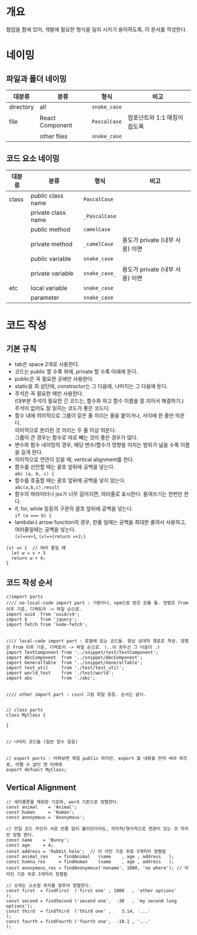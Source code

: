 # 개요
협업을 함에 있어, 개발에 필요한 형식을 일치 시키기 용이하도록, 이 문서를 작성한다.

# 네이밍
## 파일과 폴더 네이밍
| 대분류 | 분류 | 형식 | 비고
| --- | --- | --- | ---
| directory | all | `snake_case` | 
| file | React Component | `PascalCase` | 컴포넌트와 1:1 매칭이 쉽도록
| | other files | `snake_case` |

## 코드 요소 네이밍
| 대분류 | 분류 | 형식 | 비고
| --- | --- | --- | ---
| class | public class name | `PascalCase` |
| | private class name | `_PascalCase` |
| | public method | `camelCase` |
| | private method | `_camelCase` | 용도가 private (내부 사용) 이면
| | public variable | `snake_case` |
| | private variable | `snake_case_` | 용도가 private (내부 사용) 이면
| etc | local variable | `snake_case` |
| | parameter | `snake_case` |

# 코드 작성
## 기본 규칙
- tab은 space 2개로 사용한다.
- 코드는 public 할 수록 위에, private 할 수록 아래에 둔다.
- public은 꼭 필요한 곳에만 사용한다.
- static을 최 상단에, constructor는 그 다음에, 나머지는 그 다음에 둔다.
- 주석은 꼭 필요한 때만 사용한다.  
(대부분 주석이 필요한 긴 코드는, 함수화 하고 함수 이름을 잘 지어서 해결하기.)  
주석이 없어도 잘 읽히는 코드가 좋은 코드다.
- 함수 내에 의미적으로 그룹이 같은 줄 끼리는 줄을 붙이거나, 사이에 한 줄만 띄운다.  
의미적으로 분리된 것 끼리는 두 줄 이상 띄운다.  
그룹이 큰 경우는 함수로 따로 빼는 것이 좋은 경우가 많다.
- 변수와 함수 네이밍의 경우, 해당 변수/함수가 영향을 미치는 범위가 넓을 수록 이름을 길게 한다.
- 의미적으로 연관이 있을 때, vertical alignment를 한다.
- 함수를 선언할 때는 괄호 앞뒤에 공백을 넣는다.  
`abc (a, b, c) {`
- 함수를 호출할 때는 괄호 앞뒤에 공백을 넣지 않는다.  
`abc(a,b,c).result`
- 함수의 파라미터나 jsx가 너무 길어지면, 여러줄로 표시한다. 들여쓰기는 한번만 한다.
- if, for, while 등등의 구문의 괄호 앞뒤에 공백을 넣는다.  
`if (a === b) {`
- lambda나 arrow function의 경우, 한줄 일때는 공백을 최대한 줄여서 사용하고, 여러줄일때는 공백을 넣는다.  
`(v)=>v+1`, `(v)=>{return v+2;}`  
```
(v) => {  // 여러 줄일 때
  let w = v + 3
  return w + 4;
}
```

## 코드 작성 순서
```
//import parts
//// no-local-code import part : 기본이나, npm으로 받은 모듈 들. 정렬은 from 이후 기준, 디렉토리 -> 파일 순으로.
import uuid  from 'uuid/v4';
import $     from 'jquery';
import fetch from 'node-fetch';


//// local-code import part : 로컬에 있는 코드들. 항상 상대적 경로로 작성. 정렬은 from 이후 기준, 디렉토리 -> 파일 순으로. (..이 최우선 그 다음이 .)
import TextComponent from '../snippet/test/TestComponent';
import AbcComponent  from '../snippet/AbcComponent';
import GeneralTable  from '../snippet/GeneralTable';
import test_util     from './test/test_util';
import world_test    from './test/world';
import abc           from './abc';


//// other import part : css나 그림 파일 등등. 순서는 같다.


// class parts
class MyClass {

}


// 나머지 코드들 (일반 함수 등등)


// export parts : 어찌보면 제일 public 하지만, export 할 내용을 먼저 써야 하므로, 어쩔 수 없이 맨 아래에
export defualt MyClass;
```

## Vertical Alignment
```
// 세미콜론을 제외한 기호와, word 기준으로 정렬한다.
const animal    = 'Animal';
const human     = 'Human';
const anonymous = 'Anonymous';

// 만일 코드 라인이 서로 빈줄 없이 붙어있더라도, 의미적/형식적으로 연관이 있는 것 끼리만 정렬 한다.
const name    = 'Bunny';
const age     = 4;
const address = 'Rabbit hole';  // 이 라인 기준 위로 3개끼리 정렬됨
const animal_res    = findAnimal   (name    , age , address   );
const humna_res     = findHuman    (name    , age , address   );
const anonymous_res = findAnonymous('noname', 1000, 'no where'); // 이 라인 기준 위로 3개끼리 정렬됨

// 숫자는 소숫점 위치를 맞추어 정렬한다.
const first  = findFirst  ('first one' , 1000   , 'other options'         );
const second = findSecond ('second one',  -30   , 'my second long options');
const third  = findThird  ('third one' ,    3.14, '...'                   );
const fourth = findFourth ('fourth one',  -10.1 , '...'                   );
```
